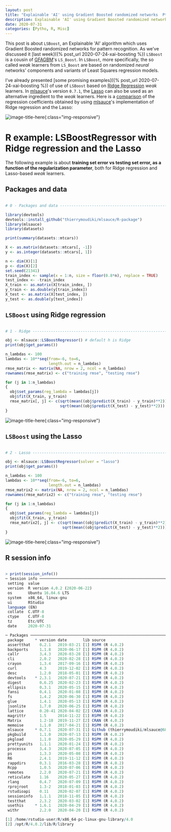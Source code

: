 ```yaml
---
layout: post
title: "Explainable 'AI' using Gradient Boosted randomized networks  Pt2 (the Lasso)"
description: Explainable 'AI' using Gradient Boosted randomized networks  Pt2 (the Lasso).
date: 2020-07-31
categories: [Pytho, R, Misc]
---
```


This post is about `LSBoost`, an Explainable 'AI' algorithm which uses Gradient Boosted randomized networks for pattern recognition. As we've discussed it [last week]({% post_url 2020-07-24-xai-boosting %}) `LSBoost` is a cousin of [GFAGBM](https://projecteuclid.org/download/pdf_1/euclid.aos/1013203451)'s `LS_Boost`. In `LSBoost`, more specifically, the so called *weak* learners  from `LS_Boost` are based on randomized *neural* networks' components and variants of Least Squares regression models. 

I've already presented [some promising examples]({% post_url 2020-07-24-xai-boosting %}) of use of `LSBoost` based on [Ridge Regression](https://en.wikipedia.org/wiki/Tikhonov_regularization) *weak* learners. In [mlsauce](https://github.com/thierrymoudiki/mlsauce)'s version `0.7.1`, the [Lasso](https://en.wikipedia.org/wiki/Lasso_(statistics)) can also be used as an alternative ingredient to the *weak* learners. Here is a [comparison](https://github.com/thierrymoudiki/mlsauce/blob/master/examples/plot_ridge_lasso_coeffs.py) of the regression coefficients obtained by using [mlsauce](https://github.com/thierrymoudiki/mlsauce)'s implementation of Ridge regression and the Lasso:

![image-title-here]({{base}}/images/2020-07-31/2020-07-31-image1.png){:class="img-responsive"}


# R example: LSBoostRegressor with Ridge regression and the Lasso

The following example is about __training set error vs testing set error, as a function of the regularization parameter__, both for Ridge regression and Lasso-based *weak* learners.

## Packages and data

```R

# 0 - Packages and data -------------------------------------------------------

library(devtools)
devtools::install_github("thierrymoudiki/mlsauce/R-package")
library(mlsauce)
library(datasets)

print(summary(datasets::mtcars))

X <- as.matrix(datasets::mtcars[, -1])
y <- as.integer(datasets::mtcars[, 1])

n <- dim(X)[1]
p <- dim(X)[2]
set.seed(21341)
train_index <- sample(x = 1:n, size = floor(0.8*n), replace = TRUE)
test_index <- -train_index
X_train <- as.matrix(X[train_index, ])
y_train <- as.double(y[train_index])
X_test <- as.matrix(X[test_index, ])
y_test <- as.double(y[test_index])

```

## `LSBoost` using Ridge regression

```R

# 1 - Ridge -------------------------------------------------------------------

obj <- mlsauce::LSBoostRegressor() # default h is Ridge
print(obj$get_params())

n_lambdas <- 100
lambdas <- 10**seq(from=-6, to=6, 
                   length.out = n_lambdas)
rmse_matrix <- matrix(NA, nrow = 2, ncol = n_lambdas)
rownames(rmse_matrix) <- c("training rmse", "testing rmse")

for (j in 1:n_lambdas)
{
  obj$set_params(reg_lambda = lambdas[j])
  obj$fit(X_train, y_train)
  rmse_matrix[, j] <- c(sqrt(mean((obj$predict(X_train) - y_train)**2)), 
                        sqrt(mean((obj$predict(X_test) - y_test)**2)))
}

```
![image-title-here]({{base}}/images/2020-07-31/2020-07-31-image2.png){:class="img-responsive"}

## `LSBoost` using the Lasso

```R

# 2 - Lasso -------------------------------------------------------------------

obj <- mlsauce::LSBoostRegressor(solver = "lasso")
print(obj$get_params())

n_lambdas <- 100
lambdas <- 10**seq(from=-6, to=6, 
                   length.out = n_lambdas)
rmse_matrix2 <- matrix(NA, nrow = 2, ncol = n_lambdas)
rownames(rmse_matrix2) <- c("training rmse", "testing rmse")

for (j in 1:n_lambdas)
{
  obj$set_params(reg_lambda = lambdas[j])
  obj$fit(X_train, y_train)
  rmse_matrix2[, j] <- c(sqrt(mean((obj$predict(X_train) - y_train)**2)), 
                         sqrt(mean((obj$predict(X_test) - y_test)**2)))
}

```

![image-title-here]({{base}}/images/2020-07-31/2020-07-31-image3.png){:class="img-responsive"}

## R session info

```R

> print(session_info())
─ Session info ─────────────────────────────────────────────────────────────
 setting  value                       
 version  R version 4.0.2 (2020-06-22)
 os       Ubuntu 16.04.6 LTS          
 system   x86_64, linux-gnu           
 ui       RStudio                     
 language (EN)                        
 collate  C.UTF-8                     
 ctype    C.UTF-8                     
 tz       Etc/UTC                     
 date     2020-07-31                  

─ Packages ─────────────────────────────────────────────────────────────────
 package     * version date       lib source                                 
 assertthat    0.2.1   2019-03-21 [1] RSPM (R 4.0.2)                         
 backports     1.1.8   2020-06-17 [1] RSPM (R 4.0.2)                         
 callr         3.4.3   2020-03-28 [1] RSPM (R 4.0.2)                         
 cli           2.0.2   2020-02-28 [1] RSPM (R 4.0.2)                         
 crayon        1.3.4   2017-09-16 [1] RSPM (R 4.0.2)                         
 curl          4.3     2019-12-02 [1] RSPM (R 4.0.2)                         
 desc          1.2.0   2018-05-01 [1] RSPM (R 4.0.2)                         
 devtools    * 2.3.1   2020-07-21 [1] RSPM (R 4.0.2)                         
 digest        0.6.25  2020-02-23 [1] RSPM (R 4.0.2)                         
 ellipsis      0.3.1   2020-05-15 [1] RSPM (R 4.0.2)                         
 fansi         0.4.1   2020-01-08 [1] RSPM (R 4.0.2)                         
 fs            1.4.2   2020-06-30 [1] RSPM (R 4.0.2)                         
 glue          1.4.1   2020-05-13 [1] RSPM (R 4.0.2)                         
 jsonlite      1.7.0   2020-06-25 [1] RSPM (R 4.0.2)                         
 lattice       0.20-41 2020-04-02 [2] CRAN (R 4.0.2)                         
 magrittr      1.5     2014-11-22 [1] RSPM (R 4.0.2)                         
 Matrix        1.2-18  2019-11-27 [2] CRAN (R 4.0.2)                         
 memoise       1.1.0   2017-04-21 [1] RSPM (R 4.0.2)                         
 mlsauce     * 0.7.1   2020-07-31 [1] Github (thierrymoudiki/mlsauce@68e391a)
 pkgbuild      1.1.0   2020-07-13 [1] RSPM (R 4.0.2)                         
 pkgload       1.1.0   2020-05-29 [1] RSPM (R 4.0.2)                         
 prettyunits   1.1.1   2020-01-24 [1] RSPM (R 4.0.2)                         
 processx      3.4.3   2020-07-05 [1] RSPM (R 4.0.2)                         
 ps            1.3.3   2020-05-08 [1] RSPM (R 4.0.2)                         
 R6            2.4.1   2019-11-12 [1] RSPM (R 4.0.2)                         
 rappdirs      0.3.1   2016-03-28 [1] RSPM (R 4.0.2)                         
 Rcpp          1.0.5   2020-07-06 [1] RSPM (R 4.0.2)                         
 remotes       2.2.0   2020-07-21 [1] RSPM (R 4.0.2)                         
 reticulate    1.16    2020-05-27 [1] RSPM (R 4.0.2)                         
 rlang         0.4.7   2020-07-09 [1] RSPM (R 4.0.2)                         
 rprojroot     1.3-2   2018-01-03 [1] RSPM (R 4.0.2)                         
 rstudioapi    0.11    2020-02-07 [1] RSPM (R 4.0.2)                         
 sessioninfo   1.1.1   2018-11-05 [1] RSPM (R 4.0.2)                         
 testthat      2.3.2   2020-03-02 [1] RSPM (R 4.0.2)                         
 usethis     * 1.6.1   2020-04-29 [1] RSPM (R 4.0.2)                         
 withr         2.2.0   2020-04-20 [1] RSPM (R 4.0.2)                         

[1] /home/rstudio-user/R/x86_64-pc-linux-gnu-library/4.0
[2] /opt/R/4.0.2/lib/R/library

```
